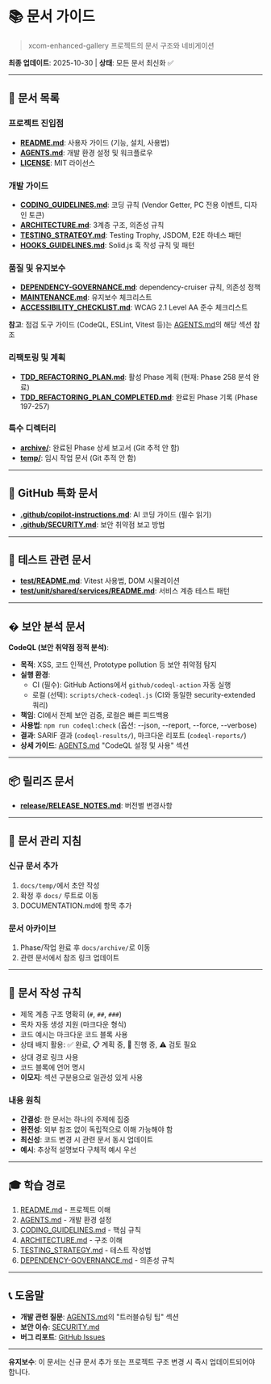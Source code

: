 # 📚 문서 가이드

> xcom-enhanced-gallery 프로젝트의 문서 구조와 네비게이션

**최종 업데이트**: 2025-10-30 | **상태**: 모든 문서 최신화 ✅

---

## 📖 문서 목록

### 프로젝트 진입점

- **[README.md](../README.md)**: 사용자 가이드 (기능, 설치, 사용법)
- **[AGENTS.md](../AGENTS.md)**: 개발 환경 설정 및 워크플로우
- **[LICENSE](../LICENSE)**: MIT 라이선스

### 개발 가이드

- **[CODING_GUIDELINES.md](./CODING_GUIDELINES.md)**: 코딩 규칙 (Vendor Getter,
  PC 전용 이벤트, 디자인 토큰)
- **[ARCHITECTURE.md](./ARCHITECTURE.md)**: 3계층 구조, 의존성 규칙
- **[TESTING_STRATEGY.md](./TESTING_STRATEGY.md)**: Testing Trophy, JSDOM, E2E
  하네스 패턴
- **[HOOKS_GUIDELINES.md](./HOOKS_GUIDELINES.md)**: Solid.js 훅 작성 규칙 및
  패턴

### 품질 및 유지보수

- **[DEPENDENCY-GOVERNANCE.md](./DEPENDENCY-GOVERNANCE.md)**: dependency-cruiser
  규칙, 의존성 정책
- **[MAINTENANCE.md](./MAINTENANCE.md)**: 유지보수 체크리스트
- **[ACCESSIBILITY_CHECKLIST.md](./ACCESSIBILITY_CHECKLIST.md)**: WCAG 2.1 Level
  AA 준수 체크리스트

**참고**: 점검 도구 가이드 (CodeQL, ESLint, Vitest 등)는
[AGENTS.md](../AGENTS.md)의 해당 섹션 참조

### 리팩토링 및 계획

- **[TDD_REFACTORING_PLAN.md](./TDD_REFACTORING_PLAN.md)**: 활성 Phase 계획
  (현재: Phase 258 분석 완료)
- **[TDD_REFACTORING_PLAN_COMPLETED.md](./TDD_REFACTORING_PLAN_COMPLETED.md)**:
  완료된 Phase 기록 (Phase 197-257)

### 특수 디렉터리

- **[archive/](./archive/)**: 완료된 Phase 상세 보고서 (Git 추적 안 함)
- **[temp/](./temp/)**: 임시 작업 문서 (Git 추적 안 함)

---

## 🔧 GitHub 특화 문서

- **[.github/copilot-instructions.md](../.github/copilot-instructions.md)**: AI
  코딩 가이드 (필수 읽기)
- **[.github/SECURITY.md](../.github/SECURITY.md)**: 보안 취약점 보고 방법

---

## 🧪 테스트 관련 문서

- **[test/README.md](../test/README.md)**: Vitest 사용법, DOM 시뮬레이션
- **[test/unit/shared/services/README.md](../test/unit/shared/services/README.md)**:
  서비스 계층 테스트 패턴

---

## � 보안 분석 문서

**CodeQL (보안 취약점 정적 분석)**:

- **목적**: XSS, 코드 인젝션, Prototype pollution 등 보안 취약점 탐지
- **실행 환경**:
  - CI (필수): GitHub Actions에서 `github/codeql-action` 자동 실행
  - 로컬 (선택): `scripts/check-codeql.js` (CI와 동일한 security-extended 쿼리)
- **책임**: CI에서 전체 보안 검증, 로컬은 빠른 피드백용
- **사용법**: `npm run codeql:check` (옵션: --json, --report, --force,
  --verbose)
- **결과**: SARIF 결과 (`codeql-results/`), 마크다운 리포트 (`codeql-reports/`)
- **상세 가이드**: [AGENTS.md](../AGENTS.md) "CodeQL 설정 및 사용" 섹션

---

## 📦 릴리즈 문서

- **[release/RELEASE_NOTES.md](../release/RELEASE_NOTES.md)**: 버전별 변경사항

---

## 🔄 문서 관리 지침

### 신규 문서 추가

1. `docs/temp/`에서 초안 작성
2. 확정 후 `docs/` 루트로 이동
3. DOCUMENTATION.md에 항목 추가

### 문서 아카이브

1. Phase/작업 완료 후 `docs/archive/`로 이동
2. 관련 문서에서 참조 링크 업데이트

---

## 📝 문서 작성 규칙

- 제목 계층 구조 명확히 (`#`, `##`, `###`)
- 목차 자동 생성 지원 (마크다운 형식)
- 코드 예시는 마크다운 코드 블록 사용
- 상태 배지 활용: ✅ 완료, 📋 계획 중, 🔄 진행 중, ⚠️ 검토 필요
- 상대 경로 링크 사용
- 코드 블록에 언어 명시
- **이모지**: 섹션 구분용으로 일관성 있게 사용

### 내용 원칙

- **간결성**: 한 문서는 하나의 주제에 집중
- **완전성**: 외부 참조 없이 독립적으로 이해 가능해야 함
- **최신성**: 코드 변경 시 관련 문서 동시 업데이트
- **예시**: 추상적 설명보다 구체적 예시 우선

---

## 🎓 학습 경로

1. [README.md](../README.md) - 프로젝트 이해
2. [AGENTS.md](../AGENTS.md) - 개발 환경 설정
3. [CODING_GUIDELINES.md](./CODING_GUIDELINES.md) - 핵심 규칙
4. [ARCHITECTURE.md](./ARCHITECTURE.md) - 구조 이해
5. [TESTING_STRATEGY.md](./TESTING_STRATEGY.md) - 테스트 작성법
6. [DEPENDENCY-GOVERNANCE.md](./DEPENDENCY-GOVERNANCE.md) - 의존성 규칙

---

## 📞 도움말

- **개발 관련 질문**: [AGENTS.md](../AGENTS.md)의 "트러블슈팅 팁" 섹션
- **보안 이슈**: [SECURITY.md](../.github/SECURITY.md)
- **버그 리포트**:
  [GitHub Issues](https://github.com/PiesP/xcom-enhanced-gallery/issues)

---

**유지보수**: 이 문서는 신규 문서 추가 또는 프로젝트 구조 변경 시 즉시
업데이트되어야 합니다.
